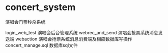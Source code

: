 # concert_system
演唱会门票秒杀系统

login_web_test 演唱会后台管理系统
webrec_and_send 演唱会抢票系统消息发送端
webaction 演唱会抢票系统消息消费端及相应数据库写操作
concert_manage.sql 数据库sql文件
